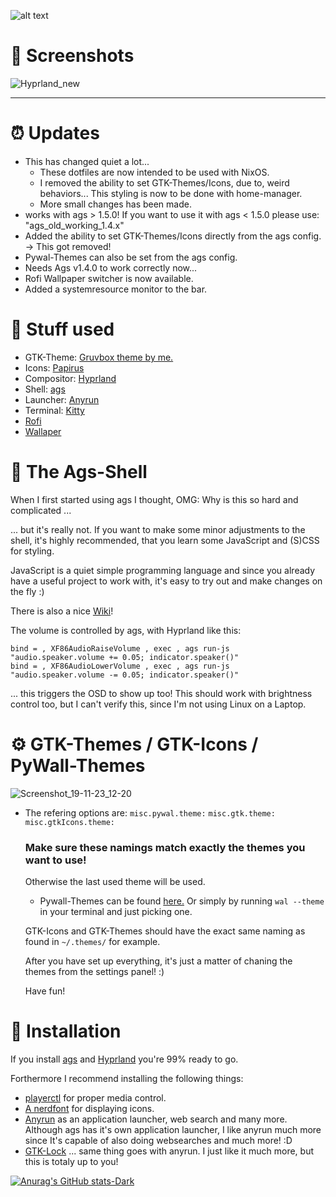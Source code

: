 ![alt text](https://raw.githubusercontent.com/trinib/trinib/82213791fa9ff58d3ca768ddd6de2489ec23ffca/images/footer.svg)

# 👀 **Screenshots** 
![Hyprland_new](https://github.com/RoccoRakete/hyprland-dots/assets/44879342/0acf96c1-93b5-4c9a-9e71-7775172904d4)

---

# ⏰ **Updates**
 * This has changed quiet a lot...
   * These dotfiles are now intended to be used with NixOS. 
   * I removed the ability to set GTK-Themes/Icons, due to, weird behaviors... This styling is now to be done with home-manager.
   * More small changes has been made. 
 * works with ags > 1.5.0! If you want to use it with ags < 1.5.0 please use: "ags_old_working_1.4.x"
 * Added the ability to set GTK-Themes/Icons directly from the ags config. -> This got removed! 
 * Pywal-Themes can also be set from the ags config.
 * Needs Ags v1.4.0 to work correctly now... 
 * Rofi Wallpaper switcher is now available. 
 * Added a systemresource monitor to the bar.

# 🔧 **Stuff used** 
* GTK-Theme: [Gruvbox theme by me.](https://github.com/RoccoRakete/gruvbox-gtk-theme)
* Icons: [Papirus](https://github.com/PapirusDevelopmentTeam/papirus-icon-theme)
* Compositor: [Hyprland](https://github.com/hyprwm/Hyprland)
* Shell: [ags](https://github.com/Aylur/ags)
* Launcher: [Anyrun](https://github.com/Kirottu/anyrun)
* Terminal: [Kitty](https://github.com/kovidgoyal/kitty)
* [Rofi](https://github.com/lbonn/rofi)
* [Wallaper](https://github.com/AngelJumbo/gruvbox-wallpapers/blob/main/wallpapers/irl/stairs.jpg)

# 🎨 **The Ags-Shell** 
When I first started using ags I thought, OMG: Why is this so hard and complicated ...

... but it's really not. If you want to make some minor adjustments to the shell, it's highly recommended, that you learn some JavaScript and (S)CSS for styling.

JavaScript is a quiet simple programming language and since you already have a useful project to work with, it's easy to try out and make changes on the fly :) 

There is also a nice [Wiki](https://github.com/Aylur/ags/wiki)!

The volume is controlled by ags, with Hyprland like this:
```
bind = , XF86AudioRaiseVolume , exec , ags run-js "audio.speaker.volume += 0.05; indicator.speaker()"
bind = , XF86AudioLowerVolume , exec , ags run-js "audio.speaker.volume -= 0.05; indicator.speaker()"
```
... this triggers the OSD to show up too!
This should work with brightness control too, but I can't verify this, since I'm not using Linux on a Laptop.

# ⚙️ **GTK-Themes / GTK-Icons / PyWall-Themes**
![Screenshot_19-11-23_12-20](https://github.com/RoccoRakete/hyprland-dots/assets/44879342/0a197c8a-e0d8-40e4-acf2-7d17771c5bb7)


* The refering options are: ```misc.pywal.theme:``` ```misc.gtk.theme:``` ```misc.gtkIcons.theme:```

  ### Make sure these namings match exactly the themes you want to use! 
  Otherwise the last used theme will be used.
  * Pywall-Themes can be found [here.](https://adamrutter.github.io/pywal-themes-preview/)
    Or simply by running ```wal --theme``` in your terminal and just picking one.
    
  GTK-Icons and GTK-Themes should have the exact same naming as found in ```~/.themes/``` for example.
  
  After you have set up everything, it's just a matter of chaning the themes from the settings panel! :)
  
  Have fun! 

# 📜 **Installation** 
If you install [ags](https://github.com/Aylur/ags/wiki/installation) and [Hyprland](https://wiki.hyprland.org/Getting-Started/Installation/) you're 99% ready to go. 

Forthermore I recommend installing the following things: 
* [playerctl](https://github.com/altdesktop/playerctl) for proper media control.
* [A nerdfont](https://www.nerdfonts.com/) for displaying icons.
* [Anyrun](https://github.com/Kirottu/anyrun) as an application launcher, web search and many more. Although ags has it's own application launcher, I like anyrun much more since It's capable of also doing websearches and much more! :D 
* [GTK-Lock](https://github.com/jovanlanik/gtklock) ... same thing goes with anyrun. I just like it much more, but this is totaly up to you!



[![Anurag's GitHub stats-Dark](https://github-readme-stats.vercel.app/api?username=RoccoRakete&show_icons=true&theme=dark#gh-dark-mode-only)](https://github.com/anuraghazra/github-readme-stats#gh-dark-mode-only)
